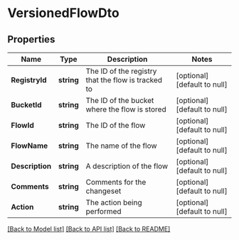 # VersionedFlowDto

## Properties
Name | Type | Description | Notes
------------ | ------------- | ------------- | -------------
**RegistryId** | **string** | The ID of the registry that the flow is tracked to | [optional] [default to null]
**BucketId** | **string** | The ID of the bucket where the flow is stored | [optional] [default to null]
**FlowId** | **string** | The ID of the flow | [optional] [default to null]
**FlowName** | **string** | The name of the flow | [optional] [default to null]
**Description** | **string** | A description of the flow | [optional] [default to null]
**Comments** | **string** | Comments for the changeset | [optional] [default to null]
**Action** | **string** | The action being performed | [optional] [default to null]

[[Back to Model list]](../README.md#documentation-for-models) [[Back to API list]](../README.md#documentation-for-api-endpoints) [[Back to README]](../README.md)


